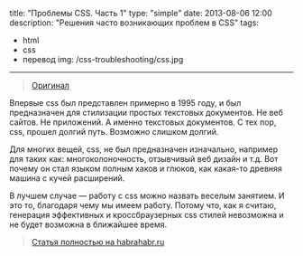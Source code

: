 title: "Проблемы CSS. Часть 1"
type: "simple"
date: 2013-08-06 12:00
description: "Решения часто возникающих проблем в CSS"
tags:
- html
- css
- перевод
img: /css-troubleshooting/css.jpg
---

> [Оригинал](http://tympanus.net/codrops/2013/07/17/troubleshooting-css/)

Впервые css был представлен примерно в 1995 году, и был предназначен для стилизации простых текстовых документов. Не веб сайтов. Не приложений. А именно текстовых документов. С тех пор, css, прошел долгий путь. Возможно слишком долгий.

Для многих вещей, css, не был предназначен изначально, например для таких как: многоколоночность, отзывчивый веб дизайн и т.д. Вот почему он стал языком полным хаков и глюков, как какая-то древняя машина с кучей расширений.

В лучшем случае — работу с css можно назвать веселым занятием. И это то, благодаря чему мы имеем работу. Потому что, как я считаю, генерация эффективных и кроссбраузерных css стилей невозможна и не будет возможна в ближайшее время.

> [Статья полностью на habrahabr.ru](http://habrahabr.ru/post/189118/)
